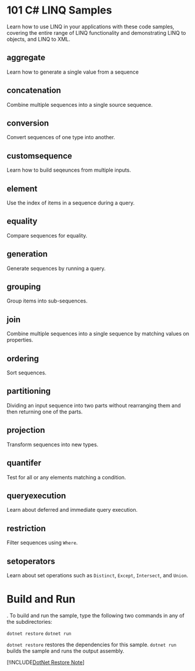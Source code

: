 101 C# LINQ Samples
================

Learn how to use LINQ in your applications with these code samples, covering the entire range of LINQ functionality and demonstrating LINQ
to objects, and LINQ to XML.

aggregate
---------

Learn how to generate a single value from a sequence

concatenation
---------

Combine multiple sequences into a single source sequence.

conversion
---------

Convert sequences of one type into another.

customsequence
---------

Learn how to build seqeunces from multiple inputs.

element
---------

Use the index of items in a sequence during a query.

equality
---------

Compare sequences for equality.

generation
---------

Generate sequences by running a query.

grouping
---------

Group items into sub-sequences.

join
---------

Combine multiple sequences into a single sequence
by matching values on properties.


ordering
---------

Sort sequences.

partitioning
---------

Dividing an input sequence into two parts without rearranging
them and then returning one of the parts.

projection
---------

Transform sequences into new types.

quantifer
---------

Test for all or any elements matching a condition.

queryexecution
---------

Learn about deferred and immediate query execution.

restriction
---------

Filter sequences using `Where`.

setoperators
---------

Learn about set operations such as `Distinct`, `Except`, `Intersect`,
and `Union`. 

Build and Run
=============
.
To build and run the sample, type the following two commands in any of the subdirectories:

`dotnet restore`
`dotnet run`

`dotnet restore` restores the dependencies for this sample.
`dotnet run` builds the sample and runs the output assembly.

[!INCLUDE[DotNet Restore Note](~/includes/dotnet-restore-note.md)]


